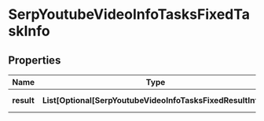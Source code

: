 # SerpYoutubeVideoInfoTasksFixedTaskInfo


## Properties

| Name | Type | Description | Notes |
|------------ | ------------- | ------------- | -------------|
**result** | **List[Optional[SerpYoutubeVideoInfoTasksFixedResultInfo]]** | array of results |[optional]|